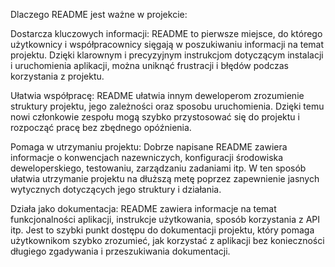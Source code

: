 Dlaczego README jest ważne w projekcie:

Dostarcza kluczowych informacji: README to pierwsze miejsce, do którego użytkownicy i współpracownicy sięgają w poszukiwaniu informacji na temat projektu. Dzięki klarownym i precyzyjnym instrukcjom dotyczącym instalacji i uruchomienia aplikacji, można uniknąć frustracji i błędów podczas korzystania z projektu.

Ułatwia współpracę: README ułatwia innym deweloperom zrozumienie struktury projektu, jego zależności oraz sposobu uruchomienia. Dzięki temu nowi członkowie zespołu mogą szybko przystosować się do projektu i rozpocząć pracę bez zbędnego opóźnienia.

Pomaga w utrzymaniu projektu: Dobrze napisane README zawiera informacje o konwencjach nazewniczych, konfiguracji środowiska deweloperskiego, testowaniu, zarządzaniu zadaniami itp. W ten sposób ułatwia utrzymanie projektu na dłuższą metę poprzez zapewnienie jasnych wytycznych dotyczących jego struktury i działania.

Działa jako dokumentacja: README zawiera informacje na temat funkcjonalności aplikacji, instrukcje użytkowania, sposób korzystania z API itp. Jest to szybki punkt dostępu do dokumentacji projektu, który pomaga użytkownikom szybko zrozumieć, jak korzystać z aplikacji bez konieczności długiego zgadywania i przeszukiwania dokumentacji.
